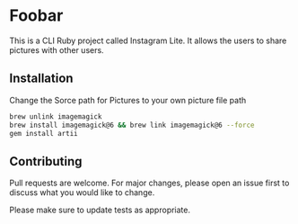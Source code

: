 # Foobar

This is a CLI Ruby project called Instagram Lite. It allows the users to share pictures with other users.

## Installation

Change the Sorce path for Pictures to your own picture file path

```bash
brew unlink imagemagick
brew install imagemagick@6 && brew link imagemagick@6 --force
gem install artii
```

## Contributing
Pull requests are welcome. For major changes, please open an issue first to discuss what you would like to change.

Please make sure to update tests as appropriate.
